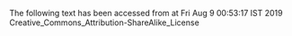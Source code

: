 The following text has been accessed from at Fri Aug 9 00:53:17 IST 2019
Creative_Commons_Attribution-ShareAlike_License
